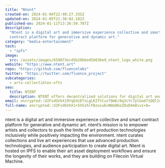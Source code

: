 ```yaml
---
title: "Ntent"
created-on: 2024-01-04T22:40:27.335Z
updated-on: 2024-01-05T21:38:02.182Z
published-on: 2024-01-11T13:26:59.787Z
description:
  "Ntent is a digital art and immersive experience collective and smart
  contract platform for generative and dynamic art."
category: "media-entertainment"
tech:
  - "ipfs"
image:
  src: /assets/images/659873ecd5b28bbed5b03be9_ntent_logo_white.png
website: "https://www.ntent.art"
repo: "https://github.com/fluencelabs"
twitter: "https://twitter.com/fluence_project"
subcategories:
  - arts-collectibles-nfts
seo:
  title: NTENT
  description: NTENT offers decentralized solutions for digital art and collectibles.
email: encrypted::U2FsdGVkX19YqEdzETvLgLKZftCusT0mK/8q3cYc7plUad71QQl2uiPqFn/sWkrE
full-name: encrypted::U2FsdGVkX1+Sh5zhlFBzusuEvNOeD6oZOxD4m8ivz+A=
---
```


ntent is a digital art and immersive experience collective and smart contract platform for generative and dynamic art. ntent’s mission is to empower artists and collectors to push the limits of art production technologies inclusively while positively impacting the environment. ntent curates collections and live art experiences that use advanced production technologies, and audience participation to create digital art. Ntent is hosted on IPFS to enable their art asset deployment workflows and ensure the longevity of their works, and they are building on Filecoin Virtual Machine.
